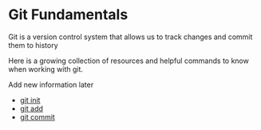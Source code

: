 # Git Fundamentals

Git is a version control system that allows us to track changes and commit them to history

Here is a growing collection of resources and helpful commands to know when working with git.

Add new information later

- [git init](./commands/Init.md)
- [git add](./commands/Add.md)
- [git commit](./commands/Commit.md)
